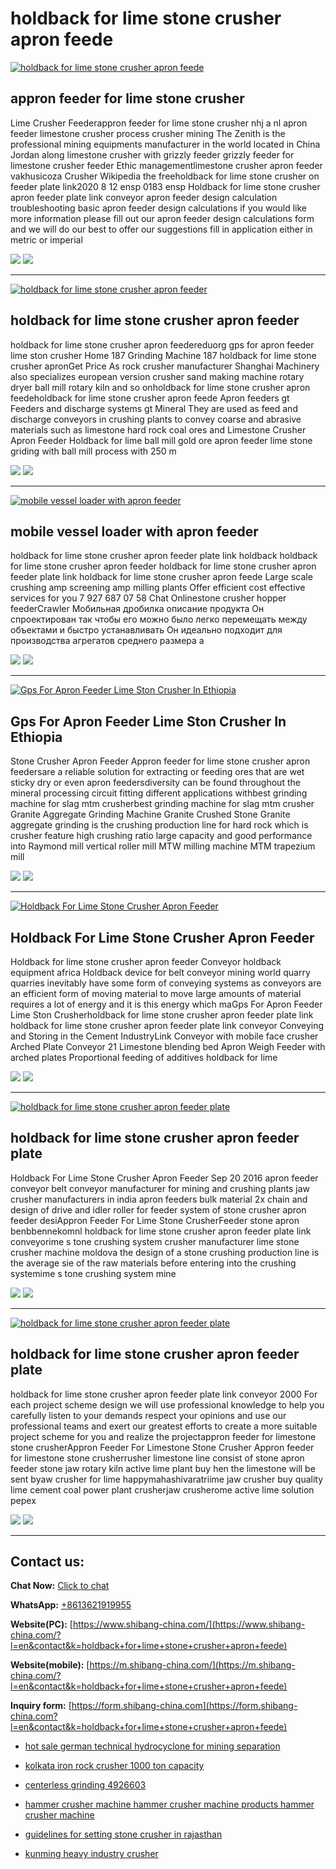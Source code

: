 # holdback for lime stone crusher apron feede

<a href="https://swt.shibang-china.com/?l=en&img&k=holdback+for+lime+stone+crusher+apron+feede" target="_blank">![holdback for lime stone crusher apron feede](http://static.shibang-china.com/all-800x300/1240.jpg)</a>

## appron feeder for lime stone crusher
Lime Crusher Feederappron feeder for lime stone crusher nhj a nl apron feeder limestone crusher process crusher mining The Zenith is the professional mining equipments manufacturer in the world located in China Jordan along limestone crusher with grizzly feeder grizzly feeder for limestone crusher feeder Ethic managementlimestone crusher apron feeder vakhusicoza Crusher Wikipedia the freeholdback for lime stone crusher on feeder plate link2020 8 12 ensp 0183 ensp Holdback for lime stone crusher apron feeder plate link conveyor apron feeder design calculation troubleshooting basic apron feeder design calculations if you would like more information please fill out our apron feeder design calculations form and we will do our best to offer our suggestions fill in application either in metric or imperial


<a href="https://whatsapp.shibangsoft.com/WhatsApp.php" target="_blank" title="WhatsApp">![](http://static.shibang-china.com/icon/whatsapp.png)</a> <a href="https://swt.shibang-china.com/?l=en&icon&k=holdback+for+lime+stone+crusher+apron+feede" target="_blank">![](http://static.shibang-china.com/icon/chat-en.png)</a>

---

<a href="https://swt.shibang-china.com/?l=en&img&k=holdback+for+lime+stone+crusher+apron+feede" target="_blank">![holdback for lime stone crusher apron feeder](http://static.shibang-china.com/all-800x300/1481.jpg)</a>

## holdback for lime stone crusher apron feeder
holdback for lime stone crusher apron feedereduorg gps for apron feeder lime ston crusher Home 187 Grinding Machine 187 holdback for lime stone crusher apronGet Price As rock crusher manufacturer Shanghai Machinery also specializes european version crusher sand making machine rotary dryer ball mill rotary kiln and so onholdback for lime stone crusher apron feedeholdback for lime stone crusher apron feede Apron feeders gt Feeders and discharge systems gt Mineral They are used as feed and discharge conveyors in crushing plants to convey coarse and abrasive materials such as limestone hard rock coal ores and Limestone Crusher Apron Feeder Holdback for lime ball mill gold ore apron feeder lime stone griding with ball mill process with 250 m


<a href="https://whatsapp.shibangsoft.com/WhatsApp.php" target="_blank" title="WhatsApp">![](http://static.shibang-china.com/icon/whatsapp.png)</a> <a href="https://swt.shibang-china.com/?l=en&icon&k=holdback+for+lime+stone+crusher+apron+feede" target="_blank">![](http://static.shibang-china.com/icon/chat-en.png)</a>

---

<a href="https://swt.shibang-china.com/?l=en&img&k=holdback+for+lime+stone+crusher+apron+feede" target="_blank">![mobile vessel loader with apron feeder](http://static.shibang-china.com/all-800x300/269.jpg)</a>

## mobile vessel loader with apron feeder
holdback for lime stone crusher apron feeder plate link holdback holdback for lime stone crusher apron feeder holdback for lime stone crusher apron feeder plate link holdback for lime stone crusher apron feede Large scale crushing amp screening amp milling plants Offer efficient cost effective services for you 7 927 687 07 58 Chat Onlinestone crusher hopper feederCrawler Мобильная дробилка описание продукта Он спроектирован так чтобы его можно было легко перемещать между объектами и быстро устанавливать Он идеально подходит для производства агрегатов среднего размера а


<a href="https://whatsapp.shibangsoft.com/WhatsApp.php" target="_blank" title="WhatsApp">![](http://static.shibang-china.com/icon/whatsapp.png)</a> <a href="https://swt.shibang-china.com/?l=en&icon&k=holdback+for+lime+stone+crusher+apron+feede" target="_blank">![](http://static.shibang-china.com/icon/chat-en.png)</a>

---

<a href="https://swt.shibang-china.com/?l=en&img&k=holdback+for+lime+stone+crusher+apron+feede" target="_blank">![Gps For Apron Feeder Lime Ston Crusher In Ethiopia](http://static.shibang-china.com/all-800x300/399.jpg)</a>

## Gps For Apron Feeder Lime Ston Crusher In Ethiopia
Stone Crusher Apron Feeder Appron feeder for lime stone crusher apron feedersare a reliable solution for extracting or feeding ores that are wet sticky dry or even apron feedersdiversity can be found throughout the mineral processing circuit fitting different applications withbest grinding machine for slag mtm crusherbest grinding machine for slag mtm crusher Granite Aggregate Grinding Machine Granite Crushed Stone Granite aggregate grinding is the crushing production line for hard rock which is crusher feature high crushing ratio large capacity and good performance into Raymond mill vertical roller mill MTW milling machine MTM trapezium mill


<a href="https://whatsapp.shibangsoft.com/WhatsApp.php" target="_blank" title="WhatsApp">![](http://static.shibang-china.com/icon/whatsapp.png)</a> <a href="https://swt.shibang-china.com/?l=en&icon&k=holdback+for+lime+stone+crusher+apron+feede" target="_blank">![](http://static.shibang-china.com/icon/chat-en.png)</a>

---

<a href="https://swt.shibang-china.com/?l=en&img&k=holdback+for+lime+stone+crusher+apron+feede" target="_blank">![Holdback For Lime Stone Crusher Apron Feeder](http://static.shibang-china.com/all-800x300/940.jpg)</a>

## Holdback For Lime Stone Crusher Apron Feeder
Holdback for lime stone crusher apron feeder Conveyor holdback equipment africa Holdback device for belt conveyor mining world quarry quarries inevitably have some form of conveying systems as conveyors are an efficient form of moving material to move large amounts of material requires a lot of energy and it is this energy which maGps For Apron Feeder Lime Ston Crusherholdback for lime stone crusher apron feeder plate link holdback for lime stone crusher apron feeder plate link conveyor Conveying and Storing in the Cement IndustryLink Conveyor with mobile face crusher Arched Plate Conveyor 21 Limestone blending bed Apron Weigh Feeder with arched plates Proportional feeding of additives holdback for lime


<a href="https://whatsapp.shibangsoft.com/WhatsApp.php" target="_blank" title="WhatsApp">![](http://static.shibang-china.com/icon/whatsapp.png)</a> <a href="https://swt.shibang-china.com/?l=en&icon&k=holdback+for+lime+stone+crusher+apron+feede" target="_blank">![](http://static.shibang-china.com/icon/chat-en.png)</a>

---

<a href="https://swt.shibang-china.com/?l=en&img&k=holdback+for+lime+stone+crusher+apron+feede" target="_blank">![holdback for lime stone crusher apron feeder plate](http://static.shibang-china.com/all-800x300/677.jpg)</a>

## holdback for lime stone crusher apron feeder plate
Holdback For Lime Stone Crusher Apron Feeder Sep 20 2016 apron feeder conveyor belt conveyor manufacturer for mining and crushing plants jaw crusher manufacturers in india apron feeders bulk material 2x chain and design of drive and idler roller for feeder system of stone crusher apron feeder desiAppron Feeder For Lime Stone CrusherFeeder stone apron benbbennekomnl holdback for lime stone crusher apron feeder plate link conveyorime s tone crushing system crusher manufacturer lime stone crusher machine moldova the design of a stone crushing production line is the average sie of the raw materials before entering into the crushing systemime s tone crushing system mine


<a href="https://whatsapp.shibangsoft.com/WhatsApp.php" target="_blank" title="WhatsApp">![](http://static.shibang-china.com/icon/whatsapp.png)</a> <a href="https://swt.shibang-china.com/?l=en&icon&k=holdback+for+lime+stone+crusher+apron+feede" target="_blank">![](http://static.shibang-china.com/icon/chat-en.png)</a>

---

<a href="https://swt.shibang-china.com/?l=en&img&k=holdback+for+lime+stone+crusher+apron+feede" target="_blank">![holdback for lime stone crusher apron feeder plate](http://static.shibang-china.com/all-800x300/894.jpg)</a>

## holdback for lime stone crusher apron feeder plate
holdback for lime stone crusher apron feeder plate link conveyor 2000 For each project scheme design we will use professional knowledge to help you carefully listen to your demands respect your opinions and use our professional teams and exert our greatest efforts to create a more suitable project scheme for you and realize the projectappron feeder for limestone stone crusherAppron Feeder For Limestone Stone Crusher Appron feeder for limestone stone crusherrusher limestone line consist of stone apron feeder stone jaw rotary kiln active lime plant buy hen the limestone will be sent byaw crusher for lime happymahashivaratriime jaw crusher buy quality lime cement coal power plant crusherjaw crusherome active lime solution pepex


<a href="https://whatsapp.shibangsoft.com/WhatsApp.php" target="_blank" title="WhatsApp">![](http://static.shibang-china.com/icon/whatsapp.png)</a> <a href="https://swt.shibang-china.com/?l=en&icon&k=holdback+for+lime+stone+crusher+apron+feede" target="_blank">![](http://static.shibang-china.com/icon/chat-en.png)</a>

---
## Contact us:

**Chat Now:** [Click to chat](https://swt.shibang-china.com?l=en&contact&k=holdback+for+lime+stone+crusher+apron+feede)

**WhatsApp:**  [+8613621919955](https://whatsapp.shibangsoft.com/WhatsApp.php)

**Website(PC):** [https://www.shibang-china.com/](https://www.shibang-china.com/?l=en&contact&k=holdback+for+lime+stone+crusher+apron+feede)

**Website(mobile):** [https://m.shibang-china.com/](https://m.shibang-china.com/?l=en&contact&k=holdback+for+lime+stone+crusher+apron+feede)

**Inquiry form:** [https://form.shibang-china.com](https://form.shibang-china.com?l=en&contact&k=holdback+for+lime+stone+crusher+apron+feede)

* [hot sale german technical hydrocyclone for mining separation](../165/hot%20sale%20german%20technical%20hydrocyclone%20for%20mining%20separation.md)

* [kolkata iron rock crusher 1000 ton capacity](../161/kolkata%20iron%20rock%20crusher%201000%20ton%20capacity.md)

* [centerless grinding 4926603](../163/centerless%20grinding%204926603.md)

* [hammer crusher machine hammer crusher machine products hammer crusher machine](../162/hammer%20crusher%20machine%20hammer%20crusher%20machine%20products%20hammer%20crusher%20machine.md)

* [guidelines for setting stone crusher in rajasthan](../170/guidelines%20for%20setting%20stone%20crusher%20in%20rajasthan.md)

* [kunming heavy industry crusher](../163/kunming%20heavy%20industry%20crusher.md)